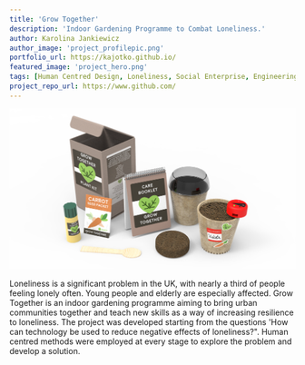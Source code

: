 ```yaml
---
title: 'Grow Together'
description: 'Indoor Gardening Programme to Combat Loneliness.'
author: Karolina Jankiewicz
author_image: 'project_profilepic.png'
portfolio_url: https://kajotko.github.io/
featured_image: 'project_hero.png'
tags: [Human Centred Design, Loneliness, Social Enterprise, Engineering]
project_repo_url: https://www.github.com/
---
```


![](project_hero.png)


Loneliness is a significant problem in the UK, with nearly a third of people feeling lonely often. Young people and elderly are especially affected. Grow Together is an indoor gardening programme aiming to bring urban communities together and teach new skills as a way of increasing resilience to loneliness.
The project was developed starting from the questions 'How can technology be used to reduce negative effects of loneliness?". Human centred methods were employed at every stage to explore the problem and develop a solution.
